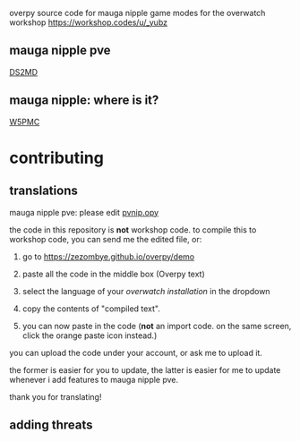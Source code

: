 overpy source code for mauga nipple game modes for the overwatch workshop
https://workshop.codes/u/_yubz

## mauga nipple pve
[DS2MD](https://workshop.codes/DS2MD)

## mauga nipple: where is it?
[W5PMC](https://workshop.codes/W5PMC)

# contributing

## translations

mauga nipple pve: please edit [pvnip.opy](https://github.com/yubber/mauga-nipple-series/blob/main/pvnip.opy)



the code in this repository is **not** workshop code. to compile this to workshop code, you can send me the edited file, or:

1. go to https://zezombye.github.io/overpy/demo

2. paste all the code in the middle box (Overpy text)

3. select the language of your *overwatch installation* in the dropdown

4. copy the contents of "compiled text".

5. you can now paste in the code (**not** an import code. on the same screen, click the orange paste icon instead.)

you can upload the code under your account, or ask me to upload it.

the former is easier for you to update, the latter is easier for me to update whenever i add features to mauga nipple pve.

thank you for translating!

## adding threats